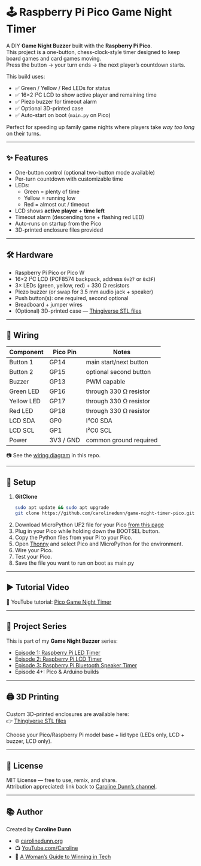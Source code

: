 # 🕹️ Raspberry Pi Pico Game Night Timer

A DIY **Game Night Buzzer** built with the **Raspberry Pi Pico**.  
This project is a one-button, chess-clock-style timer designed to keep board games and card games moving.  
Press the button → your turn ends → the next player’s countdown starts.  

This build uses:
- ✅ Green / Yellow / Red LEDs for status
- ✅ 16×2 I²C LCD to show active player and remaining time
- ✅ Piezo buzzer for timeout alarm
- ✅ Optional 3D-printed case
- ✅ Auto-start on boot (`main.py` on Pico)

Perfect for speeding up family game nights where players take *way too long* on their turns.  

---

## ✨ Features
- One-button control (optional two-button mode available)  
- Per-turn countdown with customizable time  
- LEDs:  
  - Green = plenty of time  
  - Yellow = running low  
  - Red = almost out / timeout  
- LCD shows **active player** + **time left**  
- Timeout alarm (descending tone + flashing red LED)  
- Auto-runs on startup from the Pico  
- 3D-printed enclosure files provided  

---

## 🛠️ Hardware
- Raspberry Pi Pico or Pico W  
- 16×2 I²C LCD (PCF8574 backpack, address `0x27` or `0x3F`)  
- 3× LEDs (green, yellow, red) + 330 Ω resistors  
- Piezo buzzer (or swap for 3.5 mm audio jack + speaker)  
- Push button(s): one required, second optional  
- Breadboard + jumper wires  
- (Optional) 3D-printed case — [Thingiverse STL files](https://www.thingiverse.com/thing:7136384)  

---

## 🔌 Wiring
| Component       | Pico Pin | Notes                       |
|-----------------|----------|-----------------------------|
| Button 1        | GP14     | main start/next button      |
| Button 2        | GP15     | optional second button      |
| Buzzer          | GP13     | PWM capable                 |
| Green LED       | GP16     | through 330 Ω resistor      |
| Yellow LED      | GP17     | through 330 Ω resistor      |
| Red LED         | GP18     | through 330 Ω resistor      |
| LCD SDA         | GP0      | I²C0 SDA                    |
| LCD SCL         | GP1      | I²C0 SCL                    |
| Power           | 3V3 / GND| common ground required      |

📷 See the [wiring diagram](wiring/...) in this repo.  

---

## 💾 Setup
1. **GitClone**
   ```bash
   sudo apt update && sudo apt upgrade
   git clone https://github.com/carolinedunn/game-night-timer-pico.git
   
2. Download MicroPython UF2 file for your Pico [from this page](https://projects.raspberrypi.org/en/projects/getting-started-with-the-pico/3)
3. Plug in your Pico while holding down the BOOTSEL button.
4. Copy the Python files from your Pi to your Pico.
5. Open [Thonny](https://thonny.org/) and select Pico and MicroPython for the environment.
6. Wire your Pico.
7. Test your Pico.
8. Save the file you want to run on boot as main.py

---

## ▶️ Tutorial Video
🎥 YouTube tutorial: [Pico Game Night Timer](https://youtu.be/WSQV_xoQzLM)  

---

## 📂 Project Series
This is part of my **Game Night Buzzer** series:  
- [Episode 1: Raspberry Pi LED Timer](https://youtu.be/0G3-ISume2o)  
- [Episode 2: Raspberry Pi LCD Timer](https://youtu.be/WSQV_xoQzLM)  
- [Episode 3: Raspberry Pi Bluetooth Speaker Timer](https://youtu.be/rIc2U7KOW9k)  
- Episode 4+: Pico & Arduino builds  

---

## 🖨️ 3D Printing
Custom 3D-printed enclosures are available here:  
👉 [Thingiverse STL files](https://www.thingiverse.com/thing:7136384)  

Choose your Pico/Raspberry Pi model base + lid type (LEDs only, LCD + buzzer, LCD only).  

---

## 📖 License
MIT License — free to use, remix, and share.  
Attribution appreciated: link back to [Caroline Dunn’s channel](https://www.youtube.com/caroline).  

---

## 📚 Author
Created by **Caroline Dunn**  
- 🌐 [carolinedunn.org](https://carolinedunn.org)  
- 📺 [YouTube.com/Caroline](https://www.youtube.com/caroline)  
- 📘 [A Woman’s Guide to Winning in Tech](https://amzn.to/3YxHVO7)  
